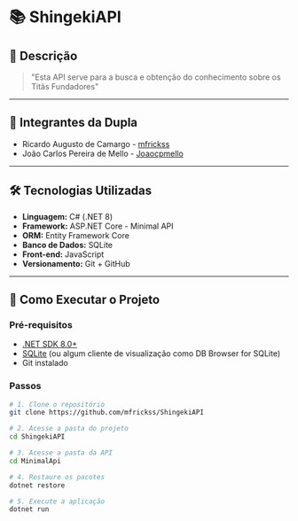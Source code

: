 # 📚 ShingekiAPI

## 🧾 Descrição

> "Esta API serve para a busca e obtenção do conhecimento sobre os Titãs Fundadores"

---

## 👥 Integrantes da Dupla

- Ricardo Augusto de Camargo - [mfrickss](https://github.com/mfrickss)
- João Carlos Pereira de Mello - [Joaocpmello](https://github.com/joaocpmello)

---

## 🛠️ Tecnologias Utilizadas

- **Linguagem:** C# (.NET 8)
- **Framework:** ASP.NET Core - Minimal API
- **ORM:** Entity Framework Core
- **Banco de Dados:** SQLite
- **Front-end:** JavaScript
- **Versionamento:** Git + GitHub

---

## 🚀 Como Executar o Projeto

### Pré-requisitos

- [.NET SDK 8.0+](https://dotnet.microsoft.com/en-us/download)
- [SQLite](https://www.sqlite.org/download.html) (ou algum cliente de visualização como DB Browser for SQLite)
- Git instalado

### Passos

```bash
# 1. Clone o repositório
git clone https://github.com/mfrickss/ShingekiAPI

# 2. Acesse a pasta do projeto
cd ShingekiAPI

# 3. Acesse a pasta da API
cd MinimalApi

# 4. Restaure os pacotes
dotnet restore

# 5. Execute a aplicação
dotnet run
